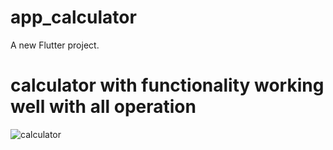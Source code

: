# app_calculator

A new Flutter project.
# calculator with functionality working well with all operation
![calculator](https://github.com/25485YvesNshuti/yves/assets/172855749/fbe29c89-02c2-44fc-996d-c5165728fdb5)
